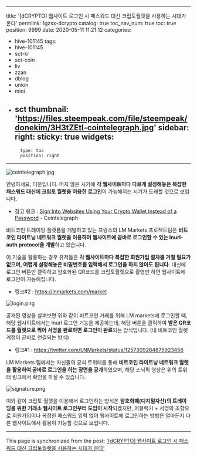 
---
title: '[dCRYPTO] 웹사이트 로그인 시 패스워드 대신 크립토월렛을 사용하는 시대가 온다'
permlink: 1gzsx-dcrypto
catalog: true
toc_nav_num: true
toc: true
position: 9999
date: 2020-05-11 11:21:12
categories:
- hive-101145
tags:
- hive-101145
- sct-kr
- sct-coin
- liv
- zzan
- dblog
- union
- mini
- sct
thumbnail: 'https://files.steempeak.com/file/steempeak/donekim/3H3tZEtI-cointelegraph.jpg'
sidebar:
    right:
        sticky: true
widgets:
    -
        type: toc
        position: right
---


![cointelegraph.jpg](https://files.steempeak.com/file/steempeak/donekim/3H3tZEtI-cointelegraph.jpg)

안녕하세요, 디온입니다. 머지 않은 시기에 **각 웹사이트마다 다르게 설정해놓은 복잡한 패스워드 대신에 크립토 월렛을 이용한 로그인**이 가능해지는 시기가 도래할 것으로 보입니다.

- 참고 링크 : [Sign Into Websites Using Your Crypto Wallet Instead of a Password](https://cointelegraph.com/news/sign-into-websites-using-your-crypto-wallet-instead-of-a-password) - Cointelegraph

비트코인 트레이딩 플랫폼을 개발하고 있는 프랑스의 LM Markets 프로젝트팀은 **비트코인 라이트닝 네트워크 월렛을 이용하여 웹사이트에 곧바로 로그인할 수 있는 lnurl-auth protocol을 개발**하고 있습니다. 

이 기술을 활용하는 경우 유저들은 **각 웹사이트마다 복잡한 회원가입 절차를 거칠 필요가 없으며, 어렵게 설정해놓은 비밀번호를 입력해서 로그인을 하지 않아도 됩니다.** 대신에 로그인 버튼만 클릭하고 암호화된 QR코드를 크립토월렛으로 촬영만 하면 웹사이트에 로그인이 가능해집니다.

- 링크#2 : https://lnmarkets.com/market

![login.png](https://files.steempeak.com/file/steempeak/donekim/H2mpZMyW-login.png)

공개된 영상을 살펴보면 위와 같이 비트코인 거래를 위해 LM markets에 로그인할 때, 해당 웹사이트에서는 lnurl 로그인 기능을 제공하는데, 해당 버튼을 클릭하여 **받은 QR코드를 월렛으로 찍어 서명을 완료하면 로그인이 완료**되는 방식입니다. (내 비트코인 월렛 계정이 곧바로 연결되는 방식) 

- 링크#1 : https://twitter.com/LNMarkets/status/1257309284875923456

LM Markets 팀에서는 자신들의 공식 트위터를 통해 **비트코인 라이트닝 네트워크 월렛을 활용하여 곧바로 로그인을 하는 장면을 공개**하였으며, 해당 스닉픽 영상은 위의 트위터 링크에서 확인을 하실 수 있습니다.

![signature.png](https://files.steempeak.com/file/steempeak/donekim/3OWj4FLP-signature.png)

이와 같이 크립토 월렛을 이용해서 로그인하는 방식은 **암호화폐(디지털자산)의 트레이딩을 위한 거래소 웹사이트 로그인부터 도입이 시작**되겠지만, 퍼블릭키 + 서명의 조합으로 회원가입이나 복잡한 패스워드 입력 없이 웹사이트에 로그인하는 방법은 얼마든지 다른 웹사이트에서 활용이 가능할 것으로 보입니다.

- - -

This page is synchronized from the post: ['[dCRYPTO] 웹사이트 로그인 시 패스워드 대신 크립토월렛을 사용하는 시대가 온다'](https://steemit.com/@donekim/1gzsx-dcrypto)
